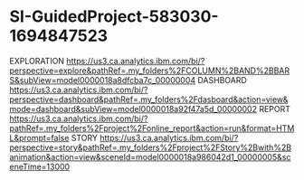 # SI-GuidedProject-583030-1694847523

EXPLORATION
https://us3.ca.analytics.ibm.com/bi/?perspective=explore&pathRef=.my_folders%2FCOLUMN%2BAND%2BBARS&subView=model0000018a8dfcba7c_00000004
DASHBOARD
https://us3.ca.analytics.ibm.com/bi/?perspective=dashboard&pathRef=.my_folders%2Fdasboard&action=view&mode=dashboard&subView=model0000018a92f47a5d_00000002
REPORT
https://us3.ca.analytics.ibm.com/bi/?pathRef=.my_folders%2Fproject%2Fonline_report&action=run&format=HTML&prompt=false
STORY
https://us3.ca.analytics.ibm.com/bi/?perspective=story&pathRef=.my_folders%2Fproject%2FStory%2Bwith%2Banimation&action=view&sceneId=model0000018a986042d1_00000005&sceneTime=13000
